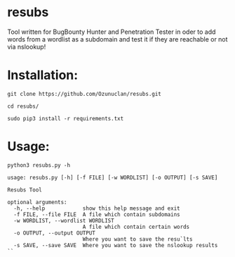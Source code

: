 # resubs

Tool written for BugBounty Hunter and Penetration Tester in oder to add words from a wordlist
as a subdomain and test it if they are reachable or not via nslookup!


# Installation:

```
git clone https://github.com/Ozunuclan/resubs.git
```

```
cd resubs/
```

```
sudo pip3 install -r requirements.txt
```

# Usage:

```
python3 resubs.py -h
```
```
usage: resubs.py [-h] [-f FILE] [-w WORDLIST] [-o OUTPUT] [-s SAVE]

Resubs Tool

optional arguments:
  -h, --help            show this help message and exit
  -f FILE, --file FILE  A file which contain subdomains
  -w WORDLIST, --wordlist WORDLIST
                        A file which contain certain words
  -o OUTPUT, --output OUTPUT
                        Where you want to save the resu`lts
  -s SAVE, --save SAVE  Where you want to save the nslookup results
``